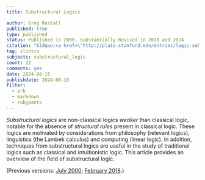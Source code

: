 ```yaml
---
title: Substructural Logics

author: Greg Restall
published: true
type: published
status: Published in 2000, Substantially Revised in 2018 and 2024
citation: "&ldquo;<a href=\"http://plato.stanford.edu/entries/logic-substructural/\">Substructural Logics,</a>&rdquo; an entry in the <a href=\"http://plato.stanford.edu\">Stanford Encyclopedia of Philosophy</a>, 2024. (Substantial revision of the 2000 entry.)"
tag: slintro
subjects: substructural_logic
count: 22
comments: yes	
date: 2024-08-15
publishdate: 2024-08-15
filter:
  - erb
  - markdown
  - rubypants
---
```

<i>Substructural logics</i> are non-classical logics <i>weaker</i> than classical logic, notable for the absence of <i>structural rules</i> present in classical logic. These logics are motivated by considerations from philosophy (relevant logics), linguistics (the Lambek calculus) and computing (linear logic). In addition, techniques from substructural logics are useful in the study of traditional logics such as classical and intuitionistic logic. This article provides an overview of the field of substructural logic.

(Previous versions: [July 2000](https://plato.stanford.edu/archives/fall2000/entries/logic-substructural/); [February 2018](https://plato.stanford.edu/archives/spr2018/entries/logic-substructural/).)
